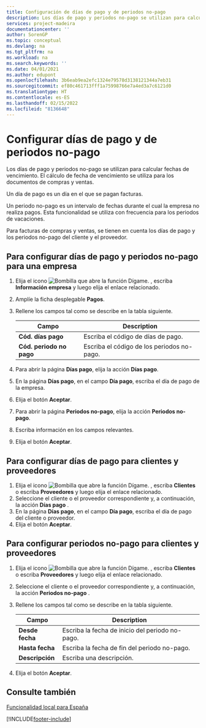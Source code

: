 ```yaml
---
title: Configuración de días de pago y de periodos no-pago
description: Los días de pago y periodos no-pago se utilizan para calcular fechas de vencimiento. El cálculo de fecha de vencimiento se utiliza para los documentos de compras y ventas.
services: project-madeira
documentationcenter: ''
author: SorenGP
ms.topic: conceptual
ms.devlang: na
ms.tgt_pltfrm: na
ms.workload: na
ms.search.keywords: ''
ms.date: 04/01/2021
ms.author: edupont
ms.openlocfilehash: 3b6eab9ea2efc1324e79578d3138121344a7eb31
ms.sourcegitcommit: ef80c461713fff1a75998766e7a4ed3a7c6121d0
ms.translationtype: HT
ms.contentlocale: es-ES
ms.lasthandoff: 02/15/2022
ms.locfileid: "8136648"
---
```

# <a name="set-up-payment-days-and-non-payment-periods"></a>Configurar días de pago y de periodos no-pago
Los días de pago y periodos no-pago se utilizan para calcular fechas de vencimiento. El cálculo de fecha de vencimiento se utiliza para los documentos de compras y ventas.  

Un día de pago es un día en el que se pagan facturas.  

Un periodo no-pago es un intervalo de fechas durante el cual la empresa no realiza pagos. Esta funcionalidad se utiliza con frecuencia para los periodos de vacaciones.  

Para facturas de compras y ventas, se tienen en cuenta los días de pago y los periodos no-pago del cliente y el proveedor.  

## <a name="to-set-up-payment-days-and-non-payment-periods-for-a-company"></a>Para configurar días de pago y periodos no-pago para una empresa  

1.  Elija el icono ![Bombilla que abre la función Dígame.](../../media/ui-search/search_small.png "Dígame qué desea hacer") , escriba **Información empresa** y luego elija el enlace relacionado.  
2.  Amplíe la ficha desplegable **Pagos**.  
3.  Rellene los campos tal como se describe en la tabla siguiente.  

    |Campo|Description|  
    |---------------------------------|---------------------------------------|  
    |**Cód. días pago**|Escriba el código de días de pago.|  
    |**Cód. periodo no pago**|Escriba el código de los periodos no-pago.|  

4.  Para abrir la página **Días pago**, elija la acción **Días pago**.  
5.  En la página **Días pago**, en el campo **Día pago**, escriba el día de pago de la empresa.  
6.  Elija el botón **Aceptar**.  
7.  Para abrir la página **Periodos no-pago**, elija la acción **Periodos no-pago**.  
8.  Escriba información en los campos relevantes.  
9. Elija el botón **Aceptar**.  

## <a name="to-set-up-payment-days-for-customers-and-vendors"></a>Para configurar días de pago para clientes y proveedores  

1.  Elija el icono ![Bombilla que abre la función Dígame.](../../media/ui-search/search_small.png "Dígame qué desea hacer") , escriba **Clientes** o escriba **Proveedores** y luego elija el enlace relacionado.  
2.  Seleccione el cliente o el proveedor correspondiente y, a continuación, la acción **Días pago** .  
3.  En la página **Días pago**, en el campo **Día pago**, escriba el día de pago del cliente o proveedor.  
4.  Elija el botón **Aceptar**.  

## <a name="to-set-up-non-payment-periods-for-customers-and-vendors"></a>Para configurar periodos no-pago para clientes y proveedores  

1.  Elija el icono ![Bombilla que abre la función Dígame.](../../media/ui-search/search_small.png "Dígame qué desea hacer") , escriba **Clientes** o escriba **Proveedores** y luego elija el enlace relacionado.  
2.  Seleccione el cliente o el proveedor correspondiente y, a continuación, la acción **Periodos no-pago** .  
3.  Rellene los campos tal como se describe en la tabla siguiente.  

    |Campo|Description|  
    |---------------------------------|---------------------------------------|  
    |**Desde fecha**|Escriba la fecha de inicio del periodo no-pago.|  
    |**Hasta fecha**|Escriba la fecha de fin del periodo no-pago.|  
    |**Descripción**|Escriba una descripción.|  

4.  Elija el botón **Aceptar**.  

## <a name="see-also"></a>Consulte también  
 [Funcionalidad local para España](spain-local-functionality.md)


[!INCLUDE[footer-include](../../includes/footer-banner.md)]